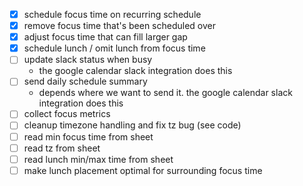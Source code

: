 - [x] schedule focus time on recurring schedule
- [x] remove focus time that's been scheduled over
- [x] adjust focus time that can fill larger gap
- [x] schedule lunch / omit lunch from focus time
- [ ] update slack status when busy
  - the google calendar slack integration does this
- [ ] send daily schedule summary
  - depends where we want to send it. the google calendar slack integration does this
- [ ] collect focus metrics
- [ ] cleanup timezone handling and fix tz bug (see code)
- [ ] read min focus time from sheet
- [ ] read tz from sheet
- [ ] read lunch min/max time from sheet
- [ ] make lunch placement optimal for surrounding focus time
